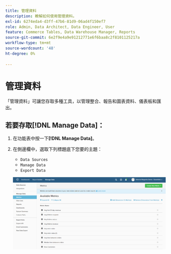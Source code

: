 ```yaml
---
title: 管理資料
description: 瞭解如何使用管理資料。
exl-id: 6274eda4-d3ff-47b6-81d9-06ad4f150ef7
role: Admin, Data Architect, Data Engineer, User
feature: Commerce Tables, Data Warehouse Manager, Reports
source-git-commit: 6e2f9e4a9e91212771e6f6baa8c2f8101125217a
workflow-type: tm+mt
source-wordcount: '48'
ht-degree: 0%

---
```


# 管理資料

「管理資料」可讓您存取多種工具，以管理整合、報告和圖表資料、儀表板和匯出。

## 若要存取[!DNL Manage Data]：

1. 在功能表中按一下&#x200B;**[!DNL Manage Data]**。

1. 在側邊欄中，選取下列標題底下您要的主題：

   * `Data Sources`
   * `Manage Data`
   * `Export Data`

   ![管理資料](../../assets/magento-bi-manage-data.png)<!--{: .zoom}-->
